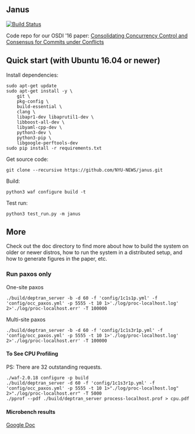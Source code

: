 
## Janus 
[![Build Status](https://travis-ci.org/NYU-NEWS/janus.svg?branch=master)](https://travis-ci.org/NYU-NEWS/janus)

Code repo for our OSDI '16 paper:
[Consolidating Concurrency Control and Consensus for Commits under Conflicts](http://mpaxos.com/pub/janus-osdi16.pdf)


## Quick start (with Ubuntu 16.04 or newer)

Install dependencies:

```
sudo apt-get update
sudo apt-get install -y \
    git \
    pkg-config \
    build-essential \
    clang \
    libapr1-dev libaprutil1-dev \
    libboost-all-dev \
    libyaml-cpp-dev \
    python3-dev \
    python3-pip \
    libgoogle-perftools-dev
sudo pip install -r requirements.txt
```

Get source code:
```
git clone --recursive https://github.com/NYU-NEWS/janus.git
```

Build:

```
python3 waf configure build -t

```
Test run:
```
python3 test_run.py -m janus
```

## More
Check out the doc directory to find more about how to build the system on older or newer distros, how to run the system in a distributed setup, and how to generate figures in the paper, etc.
<!-- 
## Do some actual good
For every star collected on this project, I will make a $25 charity loan via [Kiva] (https://www.kiva.org/invitedby/gzcdm3147?utm_campaign=permurl-share-invite-normal&utm_medium=referral&utm_content=gzcdm3147&utm_source=mpaxos.com).
-->

### Run paxos only

One-site paxos
```
./build/deptran_server -b -d 60 -f 'config/1c1s1p.yml' -f 'config/occ_paxos.yml' -p 5555 -t 10 1>'./log/proc-localhost.log' 2>'./log/proc-localhost.err' -T 100000
```

Multi-site paxos
```
./build/deptran_server -b -d 60 -f 'config/1c1s3r1p.yml' -f 'config/occ_paxos.yml' -p 5555 -t 10 1>'./log/proc-localhost.log' 2>'./log/proc-localhost.err' -T 100000
```

#### To See CPU Profiling

PS: There are 32 outstanding requests.

```
./waf-2.0.18 configure -p build
./build/deptran_server -d 60 -f 'config/1c1s3r1p.yml' -f 'config/occ_paxos.yml' -p 5555 -t 10 1>"./log/proc-localhost.log" 2>"./log/proc-localhost.err" -T 5000
./pprof --pdf ./build/deptran_server process-localhost.prof > cpu.pdf
```

#### Microbench results

[Google Doc](https://docs.google.com/spreadsheets/d/1ANy2o1RQbw_gjPG1W3pTD3niqLZ8BfI8AwgxFGFBrO8/edit?usp=sharing)
